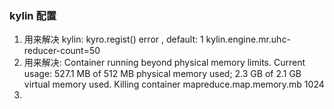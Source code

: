 ### kylin 配置
1. 用来解决 kylin: kyro.regist() error , default: 1
   kylin.engine.mr.uhc-reducer-count=50
2. 用来解决: Container running beyond physical memory limits. Current usage: 527.1 MB of 512 MB physical memory used; 2.3 GB of 2.1 GB virtual memory used. Killing container
	<property>
  		<name>mapreduce.map.memory.mb</name>
  		<value>1024</value>
	</property>
3. 